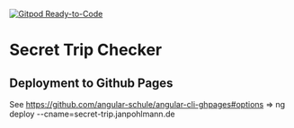 [![Gitpod Ready-to-Code](https://img.shields.io/badge/Gitpod-Ready--to--Code-blue?logo=gitpod)](https://gitpod.io/#https://github.com/jaern/secret-trip)

# Secret Trip Checker

## Deployment to Github Pages

See https://github.com/angular-schule/angular-cli-ghpages#options
=> ng deploy --cname=secret-trip.janpohlmann.de
